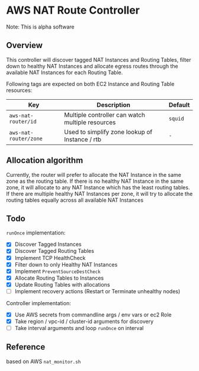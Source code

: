 # AWS NAT Route Controller

Note: This is alpha software

## Overview

This controller will discover tagged NAT Instances and Routing Tables, filter down to healthy NAT Instances and allocate egress routes through the available NAT Instances for each Routing Table.

Following tags are expected on both EC2 Instance and Routing Table resources:

| Key                  | Description                                      | Default |
|----------------------|--------------------------------------------------|---------|
|`aws-nat-router/id`   | Multiple controller can watch multiple resources | `squid` |
|`aws-nat-router/zone` | Used to simplify zone lookup of Instance / rtb   | `-`     |

## Allocation algorithm

Currently, the router will prefer to allocate the NAT Instance in the same zone as the routing table.
If there is no healthy NAT Instance in the same zone, it will allocate to any NAT Instance which has the least routing tables.
If there are multiple healthy NAT Instances per zone, it will try to allocate the routing tables equally across all available NAT Instances

## Todo

`runOnce` implementation:

- [x] Discover Tagged Instances
- [x] Discover Tagged Routing Tables
- [x] Implement TCP HealthCheck
- [x] Filter down to only Healthy NAT Instances
- [x] Implement `PreventSourceDestCheck`
- [x] Allocate Routing Tables to Instances
- [x] Update Routing Tables with allocations
- [ ] Implement recovery actions (Restart or Terminate unhealthy nodes)

Controller implementation:

- [x] Use AWS secrets from commandline args / env vars or ec2 Role
- [x] Take region / vpc-id / cluster-id arguments for discovery
- [ ] Take interval arguments and loop `runOnce` on interval

## Reference

based on AWS `nat_monitor.sh`
